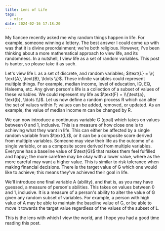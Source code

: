 ```yaml
---
title: Lens of Life
tags:
  - misc
date: 2024-02-16 17:18:20
---
```



My fiancee recently asked me why random things happen in life. For example, someone winning a lottery. The best answer I could come up with was that it is divine preordainment; we're both religious. However, I've been thinking about a more mathematical approach to view life, and its randomness. In a nutshell, I view life as a set of random variables. This post is banter, so please take it as such.  

Let's view life $\text{L}$ as a set of discrete, and random variables; $\text{L} = \\{ \text{A}, \text{B}, \ldots \\}$. These infinite variables could represent multiple things. For example, median income, level of education, IQ, EQ, Haleema, etc. Any given person's life is a collection of a subset of values of these variables. We could represent my life as $\text{F} = \\{\text{a}, \text{b}, \ldots \\}$. Let us now define a random process $\text{R}$ which can alter the set of values within $\text{F}$; values can be added, removed, or updated. As an example, the value of median income $\text{m}$ can be changed by $\text{R}$.  

We can now introduce a continuous variable $\text{G}$ (goal) which takes on values between $0$ and $1$, inclusive. This is a measure of how close one is to achieving what they want in life. This can either be affected by a single random variable from $\text{L}\$, or it can be a composite score derived from multiple variables. Someone may view their life as the outcome of a single variable, or as a composite score derived from multiple variables. Everyone has a baseline value of $\text{G}\$ that makes them feel fulfilled and happy; the more carefree may be okay with a lower value, where as the more careful may want a higher value. This is similar to risk tolerance when making financial decisions. There is the target value of $\text{G}$ which one would like to achieve; this means they've achieved their goal in life.  

We'll introduce one final variable $\text{A}$ (ability), and that is, as you may have guessed, a measure of person's abilities. This takes on values between $0$ and $1$, inclusive. It is a measure of a person's ability to alter the value of $\text{G}$ given any random subset of variables. For example, a person with high value of $\text{A}$ may be able to maintain the baseline value of $\text{G}$, or be able to move it towards the target value regardless of the values of the subset of $\text{L}$.  

This is the lens with which I view the world, and I hope you had a good time reading this post.